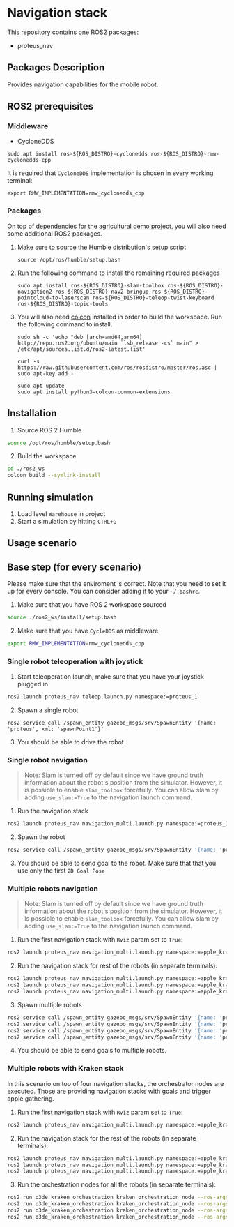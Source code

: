 # Navigation stack #

This repository contains one ROS2 packages:
 - proteus_nav
## Packages Description

Provides navigation capabilities for the mobile robot.


## ROS2 prerequisites

### Middleware

- CycloneDDS

```
sudo apt install ros-${ROS_DISTRO}-cyclonedds ros-${ROS_DISTRO}-rmw-cyclonedds-cpp
```

It is required that `CycloneDDS` implementation is chosen in every working terminal:

```
export RMW_IMPLEMENTATION=rmw_cyclonedds_cpp
```

### Packages

On top of dependencies for the [agricultural demo project](https://github.com/o3de/ROSConDemo), you will also need some additional ROS2 packages.

1.  Make sure to source the Humble distribution's setup script

    ```
    source /opt/ros/humble/setup.bash
    ```

2.  Run the following command to install the remaining required packages
    ```
    sudo apt install ros-${ROS_DISTRO}-slam-toolbox ros-${ROS_DISTRO}-navigation2 ros-${ROS_DISTRO}-nav2-bringup ros-${ROS_DISTRO}-pointcloud-to-laserscan ros-${ROS_DISTRO}-teleop-twist-keyboard ros-${ROS_DISTRO}-topic-tools
    ```

3.  You will also need [colcon](https://colcon.readthedocs.io/en/released/user/installation.html) installed in order to build the workspace. Run the following command to install.

    ```
    sudo sh -c 'echo "deb [arch=amd64,arm64] http://repo.ros2.org/ubuntu/main `lsb_release -cs` main" > /etc/apt/sources.list.d/ros2-latest.list'

    curl -s https://raw.githubusercontent.com/ros/rosdistro/master/ros.asc | sudo apt-key add -

    sudo apt update
    sudo apt install python3-colcon-common-extensions
    ```


## Installation ##

1. Source ROS 2 Humble

```bash
source /opt/ros/humble/setup.bash
```

2. Build the workspace

```bash
cd ./ros2_ws
colcon build --symlink-install
```

## Running simulation

1. Load level `Warehouse` in project
2. Start a simulation by hitting `CTRL+G`

## Usage scenario

## Base step (for every scenario)
Please make sure that the enviroment is correct.
Note that you need to set it up for every console.
You can consider adding it to your `~/.bashrc`.

1. Make sure that you have ROS 2 workspace sourced

```bash
source ./ros2_ws/install/setup.bash
```

2. Make sure that you have `CycleDDS` as middleware 
```bash
export RMW_IMPLEMENTATION=rmw_cyclonedds_cpp
```

### Single robot teleoperation with joystick

1. Start teleoperation launch, make sure that you have your joystick plugged in
```bash
ros2 launch proteus_nav teleop.launch.py namespace:=proteus_1
```

2. Spawn a single robot
```
ros2 service call /spawn_entity gazebo_msgs/srv/SpawnEntity '{name: 'proteus', xml: 'spawnPoint1'}'
```

3. You should be able to drive the robot

### Single robot navigation

> Note: Slam is turned off by default since we have ground truth information about the robot's position from the simulator. However, it is possible to enable `slam_toolbox` forcefully. You can allow slam by adding `use_slam:=True` to the navigation launch command.


1. Run the navigation stack

```bash
ros2 launch proteus_nav navigation_multi.launch.py namespace:=proteus_1 rviz:=True
```

2. Spawn the robot
```bash
ros2 service call /spawn_entity gazebo_msgs/srv/SpawnEntity '{name: 'proteus', xml: 'spawnPoint1'}'
```

3. You should be able to send goal to the robot. 
Make sure that that you use only the first `2D Goal Pose`


### Multiple robots navigation

> Note: Slam is turned off by default since we have ground truth information about the robot's position from the simulator. However, it is possible to enable `slam_toolbox` forcefully. You can allow slam by adding `use_slam:=True` to the navigation launch command.

1. Run the first navigation stack with `Rviz` param set to `True`:

```bash
ros2 launch proteus_nav navigation_multi.launch.py namespace:=apple_kraken_rusty_1 rviz:=True
```

2. Run the navigation stack for rest of the robots (in separate terminals):

```bash
ros2 launch proteus_nav navigation_multi.launch.py namespace:=apple_kraken_shiny_2 rviz:=False
ros2 launch proteus_nav navigation_multi.launch.py namespace:=apple_kraken_rusty_3 rviz:=False
ros2 launch proteus_nav navigation_multi.launch.py namespace:=apple_kraken_shiny_4 rviz:=False
```

3. Spawn multiple robots
```bash
ros2 service call /spawn_entity gazebo_msgs/srv/SpawnEntity '{name: 'proteus', xml: 'spawnPoint1'}' &&
ros2 service call /spawn_entity gazebo_msgs/srv/SpawnEntity '{name: 'proteus', xml: 'spawnPoint2'}' &&
ros2 service call /spawn_entity gazebo_msgs/srv/SpawnEntity '{name: 'proteus', xml: 'spawnPoint3'}' &&
ros2 service call /spawn_entity gazebo_msgs/srv/SpawnEntity '{name: 'proteus', xml: 'spawnPoint4'}' 

```

4. You should be able to send goals to multiple robots.

### Multiple robots with Kraken stack 

In this scenario on top of four navigation stacks, the orchestrator nodes are executed.
Those are providing navigation stacks with goals and trigger apple gathering.

1. Run the first navigation stack with `Rviz` param set to `True`:

```bash
ros2 launch proteus_nav navigation_multi.launch.py namespace:=apple_kraken_rusty_1 rviz:=True
```

2. Run the navigation stack for the rest of the robots (in separate terminals):

```bash
ros2 launch proteus_nav navigation_multi.launch.py namespace:=apple_kraken_shiny_2 rviz:=False
ros2 launch proteus_nav navigation_multi.launch.py namespace:=apple_kraken_rusty_3 rviz:=False
ros2 launch proteus_nav navigation_multi.launch.py namespace:=apple_kraken_shiny_4 rviz:=False
```

3. Run the orchestration nodes for all the robots (in separate terminals):

```bash
ros2 run o3de_kraken_orchestration kraken_orchestration_node --ros-args -p robot_name:=apple_kraken_rusty_1 -p spawn_line:=line1
ros2 run o3de_kraken_orchestration kraken_orchestration_node --ros-args -p robot_name:=apple_kraken_shiny_2 -p spawn_line:=line2
ros2 run o3de_kraken_orchestration kraken_orchestration_node --ros-args -p robot_name:=apple_kraken_rusty_3 -p spawn_line:=line3
ros2 run o3de_kraken_orchestration kraken_orchestration_node --ros-args -p robot_name:=apple_kraken_shiny_4 -p spawn_line:=line4
```
